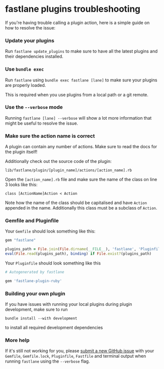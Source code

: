 # fastlane plugins troubleshooting

If you're having trouble calling a plugin action, here is a simple guide on how to resolve the issue:

### Update your plugins

Run `fastlane update_plugins` to make sure to have all the latest plugins and their dependencies installed.

### Use `bundle exec`

Run `fastlane` using `bundle exec fastlane [lane]` to make sure your plugins are properly loaded.

This is required when you use plugins from a local path or a git remote.

### Use the `--verbose` mode

Running `fastlane [lane] --verbose` will show a lot more information that might be useful to resolve the issue.

### Make sure the action name is correct

A plugin can contain any number of actions. Make sure to read the docs for the plugin itself!

Additionally check out the source code of the plugin:

```
lib/fastlane/plugin/[plugin_name]/actions/[action_name].rb
```

Open the `[action_name].rb` file and make sure the name of the class on line 3 looks like this:

```
class [ActionName]Action < Action
```

Note how the name of the class should be capitalised and have `Action` appended in the name. Additionally this class must be a subclass of `Action`.

### Gemfile and Pluginfile

Your `Gemfile` should look something like this:

```ruby
gem "fastlane"

plugins_path = File.join(File.dirname(__FILE__), 'fastlane', 'Pluginfile')
eval(File.read(plugins_path), binding) if File.exist?(plugins_path)
```

Your `Pluginfile` should look something like this

```ruby
# Autogenerated by fastlane

gem 'fastlane-plugin-ruby'
```

### Building your own plugin

If you have issues with running your local plugins during plugin development, make sure to run

```
bundle install --with development
```

to install all required development dependencies

### More help

If it's still not working for you, please [submit a new GitHub issue](https://github.com/fastlane/fastlane/issues/new) with your `Gemfile`, `Gemfile.lock`, `Pluginfile`, `Fastfile` and terminal output when running `fastlane` using the `--verbose` flag.
